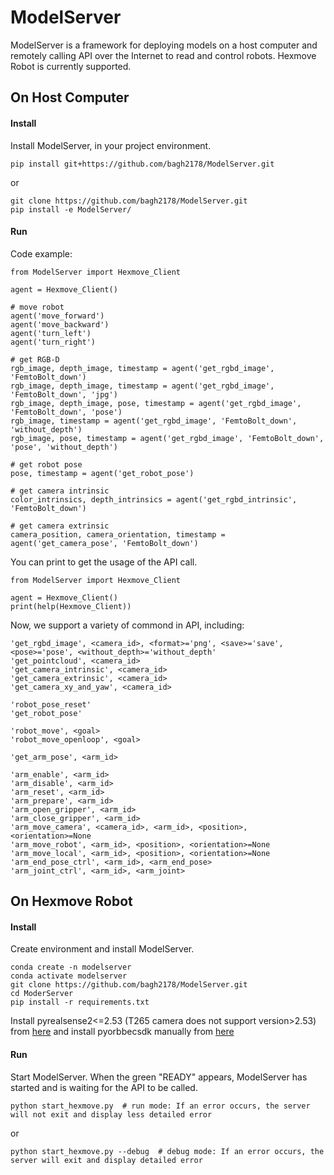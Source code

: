# ModelServer

ModelServer is a framework for deploying models on a host computer and remotely calling API over the Internet to read and control robots. Hexmove Robot is currently supported.

## On Host Computer

#### Install

Install ModelServer, in your project environment.

```
pip install git+https://github.com/bagh2178/ModelServer.git
```

or

```
git clone https://github.com/bagh2178/ModelServer.git
pip install -e ModelServer/
```

#### Run

Code example:

```
from ModelServer import Hexmove_Client

agent = Hexmove_Client()

# move robot
agent('move_forward')
agent('move_backward')
agent('turn_left')
agent('turn_right')

# get RGB-D
rgb_image, depth_image, timestamp = agent('get_rgbd_image', 'FemtoBolt_down')
rgb_image, depth_image, timestamp = agent('get_rgbd_image', 'FemtoBolt_down', 'jpg')
rgb_image, depth_image, pose, timestamp = agent('get_rgbd_image', 'FemtoBolt_down', 'pose')
rgb_image, timestamp = agent('get_rgbd_image', 'FemtoBolt_down', 'without_depth')
rgb_image, pose, timestamp = agent('get_rgbd_image', 'FemtoBolt_down', 'pose', 'without_depth')

# get robot pose
pose, timestamp = agent('get_robot_pose')

# get camera intrinsic
color_intrinsics, depth_intrinsics = agent('get_rgbd_intrinsic', 'FemtoBolt_down')

# get camera extrinsic
camera_position, camera_orientation, timestamp = agent('get_camera_pose', 'FemtoBolt_down')
```

You can print to get the usage of the API call.

```
from ModelServer import Hexmove_Client

agent = Hexmove_Client()
print(help(Hexmove_Client))
```

Now, we support a variety of commond in API, including:

```
'get_rgbd_image', <camera_id>, <format>='png', <save>='save', <pose>='pose', <without_depth>='without_depth'
'get_pointcloud', <camera_id>
'get_camera_intrinsic', <camera_id>
'get_camera_extrinsic', <camera_id>
'get_camera_xy_and_yaw', <camera_id>

'robot_pose_reset'
'get_robot_pose'

'robot_move', <goal>
'robot_move_openloop', <goal>

'get_arm_pose', <arm_id>

'arm_enable', <arm_id>
'arm_disable', <arm_id>
'arm_reset', <arm_id>
'arm_prepare', <arm_id>
'arm_open_gripper', <arm_id>
'arm_close_gripper', <arm_id>
'arm_move_camera', <camera_id>, <arm_id>, <position>, <orientation>=None
'arm_move_robot', <arm_id>, <position>, <orientation>=None
'arm_move_local', <arm_id>, <position>, <orientation>=None
'arm_end_pose_ctrl', <arm_id>, <arm_end_pose>
'arm_joint_ctrl', <arm_id>, <arm_joint>
```

## On Hexmove Robot

#### Install

Create environment and install ModelServer.

```
conda create -n modelserver
conda activate modelserver
git clone https://github.com/bagh2178/ModelServer.git
cd ModerServer
pip install -r requirements.txt
```

Install pyrealsense2<=2.53 (T265 camera does not support version>2.53) from [here](https://github.com/IntelRealSense/librealsense) and install pyorbbecsdk manually from [here](https://github.com/orbbec/pyorbbecsdk)

#### Run

Start ModelServer. When the green "READY" appears, ModelServer has started and is waiting for the API to be called.

```
python start_hexmove.py  # run mode: If an error occurs, the server will not exit and display less detailed error
```

or

```
python start_hexmove.py --debug  # debug mode: If an error occurs, the server will exit and display detailed error
```
